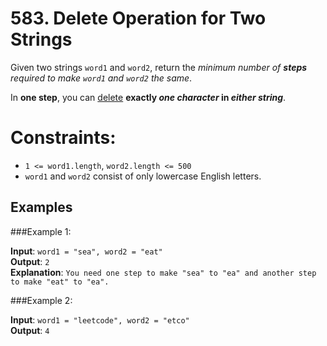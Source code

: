 # 583. Delete Operation for Two Strings

Given two strings `word1` and `word2`, return the *minimum number of **steps** required to make 
`word1` and `word2` the same*.

In **one step**, you can <u>delete</u> **exactly *one character* in *either string***.

Constraints:
============
*    `1 <= word1.length`, `word2.length <= 500`
*    `word1` and `word2` consist of only lowercase English letters.

Examples
--------

###Example 1:

**Input**: `word1 = "sea", word2 = "eat"`   
**Output**: `2`   
**Explanation**: `You need one step to make "sea" to "ea" and another step to make "eat" to "ea".`   

###Example 2:

**Input**: `word1 = "leetcode", word2 = "etco"`  
**Output**: `4`  


